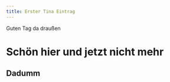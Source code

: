 ```yaml
---
title: Erster Tina Eintrag
---
```


Guten Tag da draußen

# Schön hier und jetzt nicht mehr

## Dadumm

